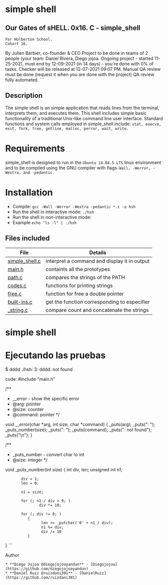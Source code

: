 # simple shell

## Our Gates of sHELL. 0x16. C - simple_shell

```
For Holberton School.
Cohort 16.
```
   By Julien Barbier, co-founder & CEO
   Project to be done in teams of 2 people (your team: Daniel Rivera, Diego jojoa.
   Ongoing project - started 11-25-2021, must end by 12-09-2021 (in 14 days) - you're done with 0% of tasks.
   Checker will be released at 12-07-2021 09:07 PM.
   Manual QA review must be done (request it when you are done with the project)
   QA review fully automated.
		  ```

## Description

The simple shell is an simple application that reads lines from the terminal, interprets them, and executes them. This shell includes simple basic functionality of a traditional Unix-like command line user interface. Standard functions and system calls employed in simple_shell include: `stat, execve, exit, fork, free, getline, malloc, perror, wait, write.`

# Requirements

simple_shell is designed to run in the `Ubuntu 14.04.5 LTS` linux environment and to be compiled using the GNU compiler with flags`-Wall, -Werror, -Wextra, and -pedantic.`

# Installation

   - Compile: `gcc -Wall -Werror -Wextra -pedantic *.c -o hsh`
   - Run the shell in interactive mode: `./hsh`
   - Run the shell in non-interactive mode:
   - Example `echo "ls -l" | ./hsh`

## Files included


| File                   | Details                                       |
|----------------------- | ------------------------------------------    |
| [simple_shell.c](./hsh)| interpret a command and display it in output  |
| [main.h](./hsh)        | containts all the prototypes                  |
| [path.c](./hsh)        | compares the strings of the PATH 		 |
| [codes.c](./hsh)	 | functions for printing strings                |
| [free.c](./hsh)	 | function for free a double pointer	         |
| [built-ins.c](./hsh)	 | get the function corresponding to especifier  |
| [_string.c](./hsh)	 | compare count and concatenate the strings	 |

# simple shell

# Ejecutando las pruebas

$ dddd
./hsh: 3: dddd: not found

code:
 #include "main.h"

  /**
   * __error - show the specific error
   * @arg: pointer
   * @size: counter
   * @command: pointer
   */

 void __error(char *arg, int size, char *command)
 {
         _puts(arg);
         _puts(": ");
         _puts_number(size);
         _puts(": ");
         _puts(command);
         _puts(": not found");
         _puts("\n");
 }

 /**
  * _puts_number - convert char to int
  * @size: integer
  */

 void _puts_number(int size)
 {
            int div, len;
            unsigned int n1;

           div = 1;
           len = 0;

           n1 = size;

           for (; n1 / div > 9; )
                   div *= 10;

           for (; div != 0; )
              {
                    len += _putchar('0' + n1 / div);
                    n1 %= div;
                    div /= 10
              }
  }
							```

Author
```
* **Diego Jojoa @diegojojoayandun** - [Diegojojoa](https://github.com/diegojojoayandun)
* **Daniel Ruiz @ruizdani301** - [DanielRuiz](https://github.com/ruizdani301)
```